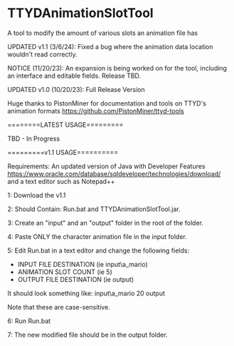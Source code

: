 # TTYDAnimationSlotTool
A tool to modify the amount of various slots an animation file has

UPDATED v1.1 (3/6/24): Fixed a bug where the animation data location wouldn't read correctly.

NOTICE (11/20/23): An expansion is being worked on for the tool, including an interface and editable fields. Release TBD.

UPDATED v1.0 (10/20/23): Full Release Version

Huge thanks to PistonMiner for documentation and tools on TTYD's animation formats https://github.com/PistonMiner/ttyd-tools

========LATEST USAGE=========

TBD - In Progress

=========v1.1 USAGE==========

Requirements: An updated version of Java with Developer Features
https://www.oracle.com/database/sqldeveloper/technologies/download/ 
and a text editor such as Notepad++

1: Download the v1.1

2: Should Contain: Run.bat and TTYDAnimationSlotTool.jar.

3: Create an "input" and an "output" folder in the root of the folder.

4: Paste ONLY the character animation file in the input folder.

5: Edit Run.bat in a text editor and change the following fields:
  - INPUT FILE DESTINATION (ie input\\a_mario)
  - ANIMATION SLOT COUNT (ie 5)
  - OUTPUT FILE DESTINATION (ie output)

It should look something like: input\\a_mario 20 output

Note that these are case-sensitive.

6: Run Run.bat

7: The new modified file should be in the output folder.
